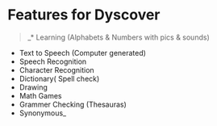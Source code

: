 # **Features for Dyscover** #

> _* Learning (Alphabets & Numbers with pics & sounds)
  * Text to Speech (Computer generated)
  * Speech Recognition
  * Character Recognition
  * Dictionary( Spell check)
  * Drawing
  * Math Games
  * Grammer Checking (Thesauras)
  * Synonymous_
